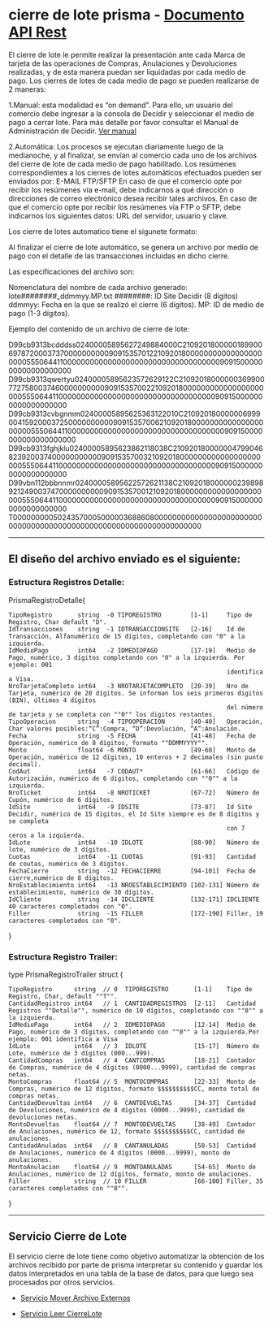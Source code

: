# cierre de lote prisma - [Documento API Rest][URL-Decidir1]


El cierre de lote le permite realizar la presentación ante cada Marca de tarjeta de las operaciones de Compras, Anulaciones y Devoluciones realizadas, y de esta manera puedan ser liquidadas por cada medio de pago. Los cierres de lotes de cada medio de pago se pueden realizarse de 2 maneras:

1.Manual: esta modalidad es “on demand”. Para ello, un usuario del comercio debe ingresar a la consola de Decidir y seleccionar el medio de pago a cerrar lote. Para más detalle por favor consultar el Manual de Administración de Decidir. [Ver manual][URL-Decidir]


2.Automática: Los procesos se ejecutan diariamente luego de la medianoche, y al finalizar, se envían al comercio cada uno de los archivos del cierre de lote de cada medio de pago habilitado. Los resúmenes correspondientes a los cierres de lotes automáticos efectuados pueden ser enviados por:
    E-MAIL
    FTP/SFTP
En caso de que el comercio opte por recibir los resúmenes vía e-mail, debe indicarnos a qué dirección o direcciones de correo electrónico desea recibir tales archivos. En caso de que el comercio opte por recibir los resúmenes vía FTP o SFTP, debe indicarnos los siguientes datos: URL del servidor, usuario y clave.

Los cierre de lotes automatico tiene el sigunete formato:

Al finalizar el cierre de lote automático, se genera un archivo por medio de pago con el detalle de las transacciones incluidas en dicho cierre.

Las especificaciones del archivo son:

Nomenclatura del nombre de cada archivo generado: lote########_ddmmyy.MP.txt
########: ID Site Decidir (8 dígitos) ddmmyy:
Fecha en la que se realizó el cierre (6 dígitos).
MP: ID de medio de pago (1-3 dígitos).

Ejemplo del contenido de un archivo de cierre de lote:

D99cb9313bcdddss02400005895627249884000C210920180000018990069787200037370000000000909153570122109201800000000000000000000055506441100000000000000000000000000000000000909150000000000000000000 D99cb9313qwertyu02400005895623572629122C210920180000003699007727580037460000000000909153570022109201800000000000000000000055506441100000000000000000000000000000000000909150000000000000000000 D99cb9313cvbgnmm02400005895625363122010C210920180000006999004159200037250000000000909153570062109201800000000000000000000055506441100000000000000000000000000000000000909150000000000000000000 D99cb9313fghjklu02400005895623862118038C210920180000004799046823920037400000000000909153570032109201800000000000000000000055506441100000000000000000000000000000000000909150000000000000000000 D99vbn112bbbnnmr02400005895622572621138C210920180000002398989212490037470000000000909153570012109201800000000000000000000055506441100000000000000000000000000000000000909150000000000000000000 T000000000502435700050000036886080000000000000000000000000000000000000000000000000000000000000000000

***
## El diseño del archivo enviado es el siguiente:
### Estructura Registros Detalle:
PrismaRegistroDetalle{
	
    TipoRegistro       string  -0 TIPOREGISTRO 	      [1-1]     Tipo de Registro, Char default "D".
    IdTransacciones    string  -1 IDTRANSACCIONSITE   [2-16]    Id de Transacción, Alfanumérico de 15 dígitos, completando con "0" a la izquierda.
	IdMedioPago        int64   -2 IDMEDIOPAGO         [17-19]   Medio de Pago, numérico, 3 dígitos completando con "0" a la izquierda. Por ejemplo: 001 
                                                                identifica a Visa.
	NroTarjetaCompleto int64   -3 NROTARJETACOMPLETO  [20-39]   Nro de Tarjeta, numérico de 20 dígitos. Se informan los seis primeros digitos (BIN), últimos 4 dígitos 
                                                                del número de tarjeta y se completa con ""0"" los digitos restantes.
	TipoOperacion      string  -4 TIPOOPERACION 	  [40-40]   Operación, Char valores posibles:“C”:Compra, “D”:Devolución, “A”:Anulación.
	Fecha              string  -5 FECHA 	          [41-48]   Fecha de Operación, numérico de 8 dígitos, formato ""DDMMYYYY"".
	Monto              float64 -6 MONTO 	          [49-60]   Monto de Operación, numérico de 12 dígitos, 10 enteros + 2 decimales (sin punto decimal).
	CodAut             int64   -7 CODAUT* 	          [61-66]   Código de Autorización, numérico de 6 dígitos, completando con ""0"" a la izquierda.
	NroTicket          int64   -8 NROTICKET 	      [67-72]   Número de Cupón, numérico de 6 dígitos.
	IdSite             int64   -9 IDSITE 	          [73-87]   Id Site Decidir, numérico de 15 dígitos, el Id Site siempre es de 8 dígitos y se completa 
                                                                con 7 ceros a la izquierda.
	IdLote             int64   -10 IDLOTE 	          [88-90]   Número de lote, numérico de 3 dígitos.
	Cuotas             int64   -11 CUOTAS 	          [91-93]   Cantidad de coutas, numérico de 3 dígitos.
	FechaCierre        string  -12 FECHACIERRE        [94-101]  Fecha de cierre,numérico de 8 dígitos.
	NroEstablecimiento int64   -13 NROESTABLECIMIENTO [102-131] Número de establecimiento, numérico de 30 dígitos.
	IdCliente          string  -14 IDCLIENTE 	      [132-171] IDCLIENTE 40 caracteres completados con "0".
	Filler             string  -15 FILLER 	          [172-190] Filler, 19 caracteres completados con "0".
}
### Estructura Registro Trailer:
type PrismaRegistroTrailer struct {

	TipoRegistro      string  // 0  TIPOREGISTRO 	   [1-1] 	Tipo de Registro, Char, default ""T"".
	CantidadRegistros int64   // 1  CANTIDADREGISTROS  [2-11] 	Cantidad Registros ""Detalle"", numérico de 10 dígitos, completando con ""0"" a la izquierda.
	IdMedioPago       int64   // 2  IDMEDIOPAGO 	   [12-14] 	Medio de Pago, numérico de 3 dígitos, completando con ""0"" a la izquierda.Por ejemplo: 001 identifica a Visa
	IdLote            int64   // 3  IDLOTE 	           [15-17]  Número de Lote, numérico de 3 dígitos (000...999).
	CantidadCompras   int64   // 4  CANTCOMPRAS 	   [18-21] 	Contador de Compras, numérico de 4 dígitos (0000...9999), cantidad de compras netas.
	MontoCompras      float64 // 5  MONTOCOMPRAS 	   [22-33] 	Monto de Compras, numérico de 12 dígitos, formato $$$$$$$$$$CC, monto total de compras netas.
	CantidadDevueltas int64   // 6  CANTDEVUELTAS 	   [34-37] 	Cantidad de Devoluciones, numérico de 4 dígitos (0000...9999), cantidad de devoluciones netas.
	MontoDevueltas    float64 // 7  MONTODEVUELTAS 	   [38-49] 	Contador de Anulaciones, numérico de 12, formato $$$$$$$$$$CC, cantidad de anulaciones.
	CantidadAnuladas  int64   // 8  CANTANULADAS 	   [50-53] 	Cantidad de Anulaciones, numérico de 4 dígitos (0000...9999), monto de anulaciones.
	MontoAnulacion    float64 // 9  MONTOANULADAS 	   [54-65] 	Monto de Anulaciones, numérico de 12 dígitos, formato, monto de anulaciones.
	Filler            string  // 10 FILLER 	           [66-100] Filler, 35 caracteres completados con ""0"".
}
***

## Servicio Cierre de Lote
El servicio cierre de lote tiene como objetivo automatizar la obtención de los archivos recibido por parte de prisma interpretar su contenido y guardar los datos interpretados en una tabla de la base de datos, para que luego sea procesados por otros servicios.

- [Servicio Mover Archivo Externos][URL-SMAE]

- [Servicio Leer CierreLote][URL-SMA]


<!-- rutas -->
[URL-Decidir1]: https://decidirv2.api-docs.io/1.0/introduccion/cierre-de-lote
[URL-Decidir]: https://developers.decidir.com/sac/estaticos/manuales/Instructivo_Administracion_SPS.pdf
[URL-SMAE]:  https://github.com/Corrientes-Telecomunicaciones/api_go_pasarela/blob/development/document/prisma/cierreloteprisma/01-servicio_archivo_Lote_externo.md
[URL-SMA]: https://github.com/Corrientes-Telecomunicaciones/api_go_pasarela/blob/development/document/prisma/cierreloteprisma/01-servicio_leer_cierre_lote_prisma.md





